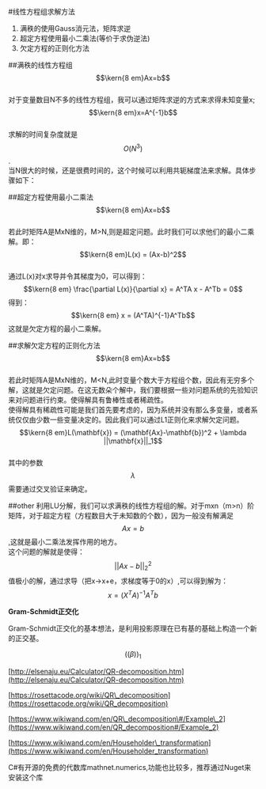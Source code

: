 #线性方程组求解方法
1. 满秩的使用Gauss消元法，矩阵求逆
2. 超定方程使用最小二乘法\(等价于求伪逆法\)
3. 欠定方程的正则化方法

##满秩的线性方程组
$$\kern{8 em}Ax=b$$  
对于变量数目N不多的线性方程组，我可以通过矩阵求逆的方式来求得未知变量x;   
$$\kern{8 em}x=A^{-1}b$$      
求解的时间复杂度就是$$O(N^3)$$.  
当N很大的时候，还是很费时间的，这个时候可以利用共轭梯度法来求解。具体步骤如下：  

##超定方程使用最小二乘法
$$\kern{8 em}Ax=b$$  
若此时矩阵A是MxN维的，M>N,则是超定问题。此时我们可以求他们的最小二乘解。即：    
$$\kern{8 em}L(x) = (Ax-b)^2$$  
通过L(x)对x求导并令其梯度为0，可以得到：  
$$\kern{8 em} \frac{\partial L(x)}{\partial x} = A^TA x - A^Tb = 0$$ 
得到：  
$$\kern{8 em}  x = (A^TA)^{-1}A^Tb$$ 
这就是欠定方程的最小二乘解。  

##求解欠定方程的正则化方法
$$\kern{8 em}Ax=b$$  
若此时矩阵A是MxN维的，M<N,此时变量个数大于方程组个数，因此有无穷多个解，这就是欠定问题。在这无数朵个解中，我们要根据一些对问题系统的先验知识来对问题进行约束。使得解具有鲁棒性或者稀疏性。  
使得解具有稀疏性可能是我们首先要考虑的，因为系统并没有那么多变量，或者系统仅仅由少数一些变量决定的。因此我们可以通过L1正则化来求解欠定问题。    
$$\kern{8 em}L(\mathbf{x}) = (\mathbf{Ax}-\mathbf{b})^2 + \lambda ||\mathbf{x}||_1$$     
其中的参数$$\lambda$$需要通过交叉验证来确定。  

##other
利用LU分解，我们可以求满秩的线性方程组的解。对于mxn（m&gt;n）阶矩阵，对于超定方程（方程数目大于未知数的个数），因为一般没有解满足$$Ax=b$$,这就是最小二乘法发挥作用的地方。  
这个问题的解就是使得： $$||Ax-b||_{2}^{2}$$值极小的解，通过求导（把x-&gt;x+e，求梯度等于0的x）,可以得到解为：$$x = (X^{T}A)^{-1}A^{T}b$$

**Gram-Schmidt正交化**

Gram-Schmidt正交化的基本想法，是利用投影原理在已有基的基础上构造一个新的正交基。

$$((\beta ))_{1}$$

[http://elsenaju.eu/Calculator/QR-decomposition.htm](http://elsenaju.eu/Calculator/QR-decomposition.htm)

[https://rosettacode.org/wiki/QR\_decomposition](https://rosettacode.org/wiki/QR_decomposition)

[https://www.wikiwand.com/en/QR\_decomposition\#/Example\_2](https://www.wikiwand.com/en/QR_decomposition#/Example_2)

[https://www.wikiwand.com/en/Householder\_transformation](https://www.wikiwand.com/en/Householder_transformation)

C\#有开源的免费的代数库mathnet.numerics,功能也比较多，推荐通过Nuget来安装这个库

